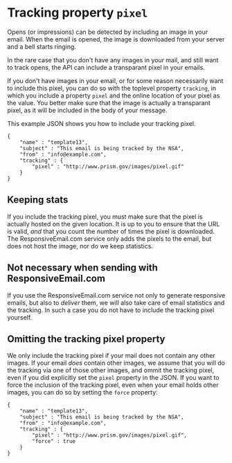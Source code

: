 # Tracking property `pixel`

Opens (or impressions) can be detected by including an image in your email.
When the email is opened, the image is downloaded from your server and a
bell starts ringing. 

In the rare case that you don't have any images in your mail, and still
want to track opens, the API can include a transparant pixel in your emails.  

If you don't have images in your email, or for some reason necessarily
want to include this pixel, you can do so with the toplevel property
`tracking`, in which you include a property `pixel` and the online location
of your pixel as the value. You better make sure that the image is actually
a transparant pixel, as it will be included in the body of your message.  

This example JSON shows you how to include your tracking pixel.

    {
        "name" : "template13",
        "subject" : "This email is being tracked by the NSA",
        "from" : "info@example.com",
        "tracking" : {
            "pixel" : "http://www.prism.gov/images/pixel.gif"
        }
    }

## Keeping stats

If you include the tracking pixel, you must make sure that the pixel
is actually hosted on the given location. It is up to you to ensure
that the URL is valid, _and_ that you count the number of times the
pixel is downloaded. The ResponsiveEmail.com service only adds the
pixels to the email, but does not host the image, nor do we keep
statistics.

## Not necessary when sending with ResponsiveEmail.com

If you use the ResponsiveEmail.com service not only to generate responsive
emails, but also to _deliver_ them, we will also take care of email
statistics and the tracking. In such a case you do not have to include
the tracking pixel yourself.

## Omitting the tracking pixel property

We only include the tracking pixel if your mail does not contain any
other images. If your email _does_ contain other images, we assume that
you will do the tracking via one of those other images, and ommit the
tracking pixel, even if you did explicitly set the `pixel` property in
the JSON. If you want to force the inclusion of the tracking pixel,
even when your email holds other images, you can do so by setting
the `force` property:

    {
        "name" : "template13",
        "subject" : "This email is being tracked by the NSA",
        "from" : "info@example.com",
        "tracking" : {
            "pixel" : "http://www.prism.gov/images/pixel.gif",
            "force" : true
        }
    }

